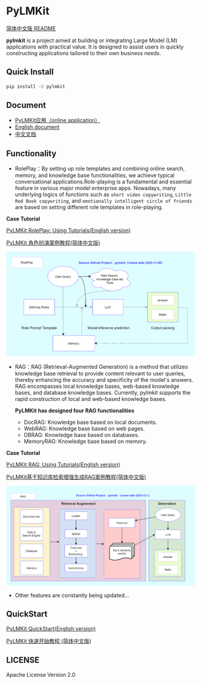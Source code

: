# PyLMKit

[简体中文版 README](https://github.com/52phm/pylmkit/blob/main/README_zh.md)

**pylmkit** is a project aimed at building or integrating Large Model (LM) applications with practical value. It is designed to assist users in quickly constructing applications tailored to their own business needs.

## Quick Install
```bash
pip install -U pylmkit
```

## Document

- <a href="http://app.pylmkit.cn" target="_blank">PyLMKit应用（online application）</a>
- <a href="http://en.pylmkit.cn" target="_blank">English document</a>
- <a href="http://zh.pylmkit.cn" target="_blank">中文文档</a>


## Functionality

- RolePlay：By setting up role templates and combining online search, memory, and knowledge base functionalities, we achieve typical conversational applications.Role-playing is a fundamental and essential feature in various major model enterprise apps. Nowadays, many underlying logics of functions such as `short video copywriting`, `Little Red Book copywriting`, and `emotionally intelligent circle of friends` are based on setting different role templates in role-playing.

**Case Tutorial**

[PyLMKit RolePlay: Using Tutorials(English version)](https://github.com/52phm/pylmkit/blob/main/examples/01-RolePlay-APP.md)

[PyLMKit 角色扮演案例教程(简体中文版)](https://github.com/52phm/pylmkit/blob/main/examples/01-角色扮演应用案例.ipynb)


![PyLMKit RolePlay](https://github.com/52phm/pylmkit/blob/main/docs/images/RolePlay.png)

- RAG：RAG (Retrieval-Augmented Generation) is a method that utilizes knowledge base retrieval to provide content relevant to user queries, thereby enhancing the accuracy and specificity of the model's answers. RAG encompasses local knowledge bases, web-based knowledge bases, and database knowledge bases. Currently, pylmkit supports the rapid construction of local and web-based knowledge bases.

  **PyLMKit has designed four RAG functionalities**

  - DocRAG: Knowledge base based on local documents.
  - WebRAG: Knowledge base based on web pages.
  - DBRAG: Knowledge base based on databases.
  - MemoryRAG: Knowledge base based on memory.

**Case Tutorial**

[PyLMKit RAG: Using Tutorials(English version)](https://github.com/52phm/pylmkit/blob/main/examples/02-RAG-Retrieval-Augmented-Generation.md)

[PyLMKit基于知识库检索增强生成RAG案例教程(简体中文版)](https://github.com/52phm/pylmkit/blob/main/examples/02-基于知识库检索增强生成RAG案例.ipynb)


![PyLMKit RAG](https://github.com/52phm/pylmkit/blob/main/docs/images/RAG.png)

- Other features are constantly being updated...

  

## QuickStart

[PyLMKit QuickStart(English version)](https://github.com/52phm/pylmkit/blob/main/examples/00-QuickStart.md)

[PyLMKit 快速开始教程 (简体中文版)](https://github.com/52phm/pylmkit/blob/main/examples/00-快速开始.md)

## LICENSE

Apache License Version 2.0





